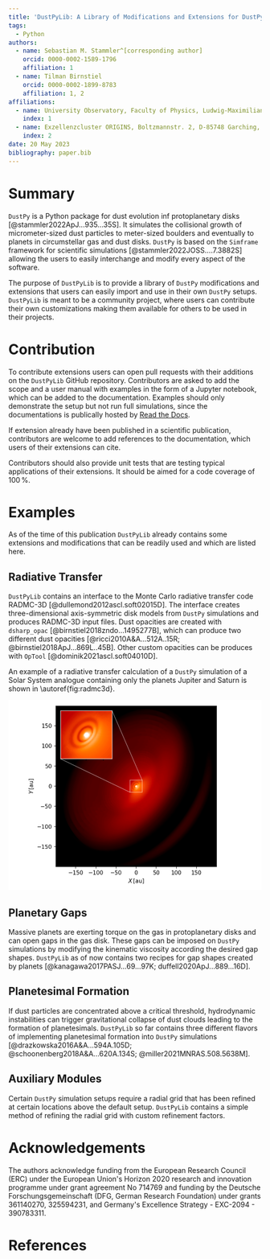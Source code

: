 ```yaml
---
title: 'DustPyLib: A Library of Modifications and Extensions for DustPy'
tags:
  - Python
authors:
  - name: Sebastian M. Stammler^[corresponding author]
    orcid: 0000-0002-1589-1796
    affiliation: 1
  - name: Tilman Birnstiel
    orcid: 0000-0002-1899-8783
    affiliation: 1, 2
affiliations:
  - name: University Observatory, Faculty of Physics, Ludwig-Maximilians-Universität München, Scheinerstr. 1, 81679 Munich, Germany
    index: 1
  - name: Exzellenzcluster ORIGINS, Boltzmannstr. 2, D-85748 Garching, Germany
    index: 2
date: 20 May 2023
bibliography: paper.bib
---
```


# Summary

`DustPy` is a Python package for dust evolution inf protoplanetary disks [@stammler2022ApJ...935...35S]. It simulates the collisional growth of micrometer-sized dust particles to meter-sized boulders and eventually to planets in circumstellar gas and dust disks. `DustPy` is based on the `Simframe` framework for scientific simulations [@stammler2022JOSS....7.3882S] allowing the users to easily interchange and modify every aspect of the software.

The purpose of `DustPyLib` is to provide a library of `DustPy` modifications and extensions that users can easily import and use in their own `DustPy` setups. `DustPyLib` is meant to be a community project, where users can contribute their own customizations making them available for others to be used in their projects.

# Contribution

To contribute extensions users can open pull requests with their additions on the `DustPyLib` GitHub repository. Contributors are asked to add the scope and a user manual with examples in the form of a Jupyter notebook, which can be added to the documentation. Examples should only demonstrate the setup but not run full simulations, since the documentations is publically hosted by [Read the Docs](https://readthedocs.org/).

If extension already have been published in a scientific publication, contributors are welcome to add references to the documentation, which users of their extensions can cite.

Contributors should also provide unit tests that are testing typical applications of their extensions. It should be aimed for a code coverage of $100\,\%$.

# Examples

As of the time of this publication `DustPyLib` already contains some extensions and modifications that can be readily used and which are listed here.

## Radiative Transfer

`DustPyLib` contains an interface to the Monte Carlo radiative transfer code RADMC-3D [@dullemond2012ascl.soft02015D]. The interface creates three-dimensional axis-symmetric disk models from `DustPy` simulations and produces RADMC-3D input files. Dust opacities are created with `dsharp_opac` [@birnstiel2018zndo...1495277B], which can produce two different dust opacities [@ricci2010A&A...512A..15R; @birnstiel2018ApJ...869L..45B]. Other custom opacities can be produces with `OpTool` [@dominik2021ascl.soft04010D].

An example of a radiative transfer calculation of a `DustPy` simulation of a Solar System analogue containing only the planets Jupiter and Saturn is shown in \autoref{fig:radmc3d}.

![Radiative transfer calculation of the protoplanetary disk of a Solar System analogue containing only the planets Jupiter and Saturn made with `RADMC-3D`. The input files for `RADMC-3D` have been created with `DustPyLib` from a `DustPy` simulation. \label{fig:radmc3d}](radmc3d.png)

## Planetary Gaps

Massive planets are exerting torque on the gas in protoplanetary disks and can open gaps in the gas disk. These gaps can be imposed on `DustPy` simulations by modifying the kinematic viscosity according the desired gap shapes. `DustPyLib` as of now contains two recipes for gap shapes created by planets [@kanagawa2017PASJ...69...97K; duffell2020ApJ...889...16D].

## Planetesimal Formation

If dust particles are concentrated above a critical threshold, hydrodynamic instabilities can trigger gravitational collapse of dust clouds leading to the formation of planetesimals. `DustPyLib` so far contains three different flavors of implementing planetesimal formation into `DustPy` simulations [@drazkowska2016A&A...594A.105D; @schoonenberg2018A&A...620A.134S; @miller2021MNRAS.508.5638M].

## Auxiliary Modules

Certain `DustPy` simulation setups require a radial grid that has been refined at certain locations above the default setup. `DustPyLib` contains a simple method of refining the radial grid with custom refinement factors.

# Acknowledgements

The authors acknowledge funding from the European Research Council (ERC) under the European Union's Horizon 2020 research and innovation programme under grant agreement No 714769 and funding by the Deutsche Forschungsgemeinschaft (DFG, German Research Foundation) under grants 361140270, 325594231, and Germany's Excellence Strategy - EXC-2094 - 390783311.

# References